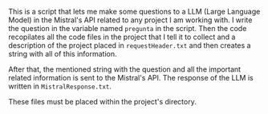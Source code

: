 This is a script that lets me make some questions to a LLM (Large Language Model) in the Mistral's API related to any project I am working with. I write the question in the variable named `pregunta` in the script. Then the code recopilates all the code files in the project that I tell it to collect and a description of the project placed in `requestHeader.txt` and then creates a string with all of this information.

After that, the mentioned string with the question and all the important related information is sent to the Mistral's API. The response of the LLM is written in `MistralResponse.txt`. 

These files must be placed within the project's directory.
